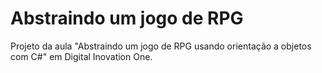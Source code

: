 # Abstraindo um jogo de RPG
Projeto da aula "Abstraindo um jogo de RPG usando orientação a objetos com C#" em Digital Inovation One. 
